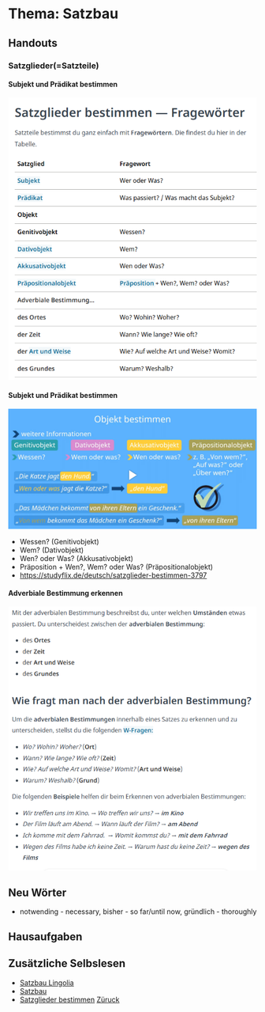 # Thema: Satzbau
## Handouts
### Satzglieder(=Satzteile)
#### Subjekt und Prädikat bestimmen
![Subjekt und Prädikat](../B1.1/imgs/20250310/satzglieder-bestimmen.png)
#### Subjekt und Prädikat bestimmen
![Objekt bestimmen](../B1.1/imgs/20250310/objekt.png)
- Wessen? (Genitivobjekt)
- Wem? (Dativobjekt)
- Wen? oder Was? (Akkusativobjekt)
- Präposition + Wen?, Wem? oder Was? (Präpositionalobjekt)
- https://studyflix.de/deutsch/satzglieder-bestimmen-3797

#### Adverbiale Bestimmung erkennen
![Adverbiale Bestimmung erkennen](../B1.1/imgs/20250310/adverbiale-bestimmung.png)
## Neu Wörter
- notwending - necessary, bisher - so far/until now,  gründlich - thoroughly
## Hausaufgaben
## Zusätzliche Selbslesen
- [Satzbau Lingolia](https://deutsch.lingolia.com/de/grammatik/satzbau)
- [Satzbau](https://mein-deutschbuch.de/files/grammatik/saetze/satzlehre.pdf)
- [Satzglieder bestimmen](https://studyflix.de/deutsch/satzglieder-bestimmen-3797)
[Züruck](../README.md)